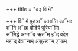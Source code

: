 +++
title = "०३ वि मे"

+++
वि᳓ मे पुरुत्रा᳓ पतयन्ति का᳓माः  
श᳓मि अ᳓छा दीदिये पूर्विया᳓णि  
स᳓मिद्धे अग्ना᳓व् ऋत᳓म् इ᳓द् वदेम  
मह᳓द् देवा᳓नाम् असुरत्व᳓म् ए᳓कम्